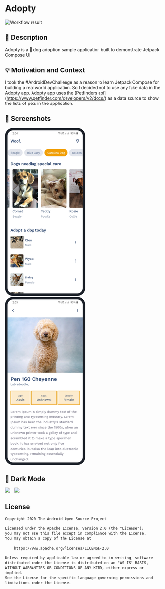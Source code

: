 # Adopty

<!--- Replace <OWNER> with your Github Username and <REPOSITORY> with the name of your repository. -->
<!--- You can find both of these in the url bar when you open your repository in github. -->
![Workflow result](https://github.com/2307vivek/Adopty/workflows/Check/badge.svg)


## :scroll: Description
<!---  -->
Adopty is a 🐶 dog adoption sample application built to demonstrate Jetpack Compose Ui


## :bulb: Motivation and Context
<!--- Optionally point readers to interesting parts of your submission. -->
<!--- What are you especially proud of? -->
I took the #AndroidDevChallenge as a reason to learn Jetpack Compose for building a real world application. So I decided not to use any fake data in the Adopty app.
Adopty app uses the [Petfinders api] (https://www.petfinder.com/developers/v2/docs/) as a data source to show the lists of pets in the application.


## :camera_flash: Screenshots
<!-- You can add more screenshots here if you like -->
<img src="/results/screenshot_1.png" width="260">&emsp;<img src="/results/screenshot_2.png" width="260">

## :camera_flash: Dark Mode
<!-- You can add more screenshots here if you like -->
<img src="/results/screenshot_1_dark.png" width="260">&emsp;<img src="/results/screenshot_2_dark.png" width="260">

## License
```
Copyright 2020 The Android Open Source Project

Licensed under the Apache License, Version 2.0 (the "License");
you may not use this file except in compliance with the License.
You may obtain a copy of the License at

    https://www.apache.org/licenses/LICENSE-2.0

Unless required by applicable law or agreed to in writing, software
distributed under the License is distributed on an "AS IS" BASIS,
WITHOUT WARRANTIES OR CONDITIONS OF ANY KIND, either express or implied.
See the License for the specific language governing permissions and
limitations under the License.
```